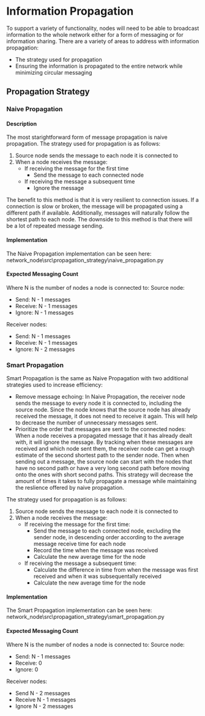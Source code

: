 # Information Propagation
To support a variety of functionality, nodes will need to be able to broadcast information to the whole network either for a form of messaging or for information sharing. There are a variety of areas to address with information propagation:
- The strategy used for propagation
- Ensuring the information is propagated to the entire network while minimizing circular messaging

## Propagation Strategy
### Naive Propagation
#### Description
The most starightforward form of message propagation is naive propagation. The strategy used for propagation is as follows:
1. Source node sends the message to each node it is connected to
2. When a node receives the message:
    - If receiving the message for the first time
        - Send the message to each connected node
    - If receiving the message a subsequent time
        - Ignore the message

The benefit to this method is that it is very resilient to connection issues. If a connection is slow or broken, the message will be propagated using a different path if available. Additionally, messages will naturally follow the shortest path to each node. The downside to this method is that there will be a lot of repeated message sending.

#### Implementation
The Naive Propagation implementation can be seen here: network_node\src\propagation_strategy\naive_propagation.py

#### Expected Messaging Count
Where N is the number of nodes a node is connected to:
Source node:
- Send: N - 1 messages
- Receive: N - 1 messages
- Ignore: N - 1 messages

Receiver nodes:
- Send: N - 1 messages
- Receive: N - 1 messages
- Ignore: N - 2 messages

### Smart Propagation
Smart Propagation is the same as Naive Propagation with two additional strategies used to increase efficiency:
- Remove message echoing: In Naive Propagation, the receiver node sends the message to every node it is connected to, including the source node. Since the node knows that the source node has already received the message, it does not need to receive it again. This will help to decrease the number of unnecessary messages sent.
- Prioritize the order that messages are sent to the connected nodes: When a node receives a propagated message that it has already dealt with, it will ignore the message. By tracking when these messages are received and which node sent them, the receiver node can get a rough estimate of the second shortest path to the sender node. Then when sending out a message, the source node can start with the nodes that have no second path or have a very long second path before moving onto the ones with short second paths. This strategy will decrease the amount of times it takes to fully propagate a message while maintaining the reslience offered by naive propagation.

The strategy used for propagation is as follows:
1. Source node sends the message to each node it is connected to
2. When a node receives the message:
    - If receiving the message for the first time: 
        - Send the message to each connected node, excluding the sender node, in descending order according to the average message receive time for each node
        - Record the time when the message was received
        - Calculate the new average time for the node
    - If receiving the message a subsequent time:
        - Calculate the difference in time from when the message was first received and when it was subsequentally received
        - Calculate the new average time for the node

#### Implementation
The Smart Propagation implementation can be seen here: network_node\src\propagation_strategy\smart_propagation.py

#### Expected Messaging Count
Where N is the number of nodes a node is connected to:
Source node:
- Send: N - 1 messages
- Receive: 0
- Ignore: 0

Receiver nodes:
- Send N - 2 messages
- Receive N - 1 messages
- Ignore N - 2 messages